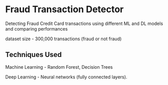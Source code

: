 # Fraud Transaction Detector
Detecting Fraud Credit Card transactions using different ML and DL models and comparing performances

dataset size - 300,000 transactions (fraud or not fraud)

## Techniques Used
Machine Learning - Random Forest, Decision Trees

Deep Learning - Neural networks (fully connected layers).
